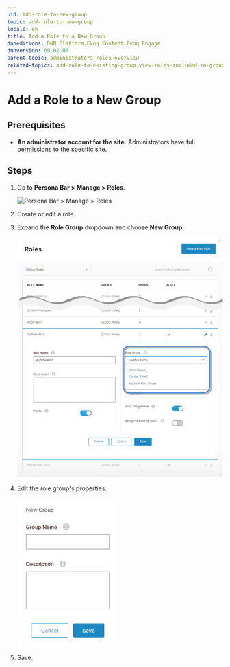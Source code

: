 ```yaml
---
uid: add-role-to-new-group
topic: add-role-to-new-group
locale: en
title: Add a Role to a New Group
dnneditions: DNN Platform,Evoq Content,Evoq Engage
dnnversion: 09.02.00
parent-topic: administrators-roles-overview
related-topics: add-role-to-existing-group,view-roles-included-in-group,remove-role-from-group,edit-custom-role-group,delete-custom-role-group
---
```


# Add a Role to a New Group

## Prerequisites

*   **An administrator account for the site.** Administrators have full permissions to the specific site.

## Steps

1.  Go to **Persona Bar \> Manage \> Roles**.
    
    ![Persona Bar > Manage > Roles](/images/scr-pbar-host-Manage-E91.png)
    
2.  Create or edit a role.
3.  Expand the **Role Group** dropdown and choose **New Group**.
    
      
    
    ![](/images/scr-Roles-Edit-RoleGroup-E90.png)
    
      
    
4.  Edit the role group's properties.
    
      
    
    ![](/images/scr-Roles-NewGroup-E90.png)
    
      
    
5.  Save.